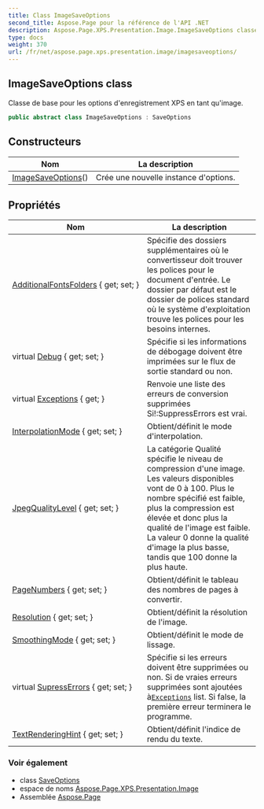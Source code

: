 ```yaml
---
title: Class ImageSaveOptions
second_title: Aspose.Page pour la référence de l'API .NET
description: Aspose.Page.XPS.Presentation.Image.ImageSaveOptions classe. Classe de base pour les options denregistrement XPS en tant quimage.
type: docs
weight: 370
url: /fr/net/aspose.page.xps.presentation.image/imagesaveoptions/
---
```

## ImageSaveOptions class

Classe de base pour les options d'enregistrement XPS en tant qu'image.

```csharp
public abstract class ImageSaveOptions : SaveOptions
```

## Constructeurs

| Nom | La description |
| --- | --- |
| [ImageSaveOptions](imagesaveoptions/)() | Crée une nouvelle instance d'options. |

## Propriétés

| Nom | La description |
| --- | --- |
| [AdditionalFontsFolders](../../aspose.page/saveoptions/additionalfontsfolders/) { get; set; } | Spécifie des dossiers supplémentaires où le convertisseur doit trouver les polices pour le document d'entrée. Le dossier par défaut est le dossier de polices standard où le système d'exploitation trouve les polices pour les besoins internes. |
| virtual [Debug](../../aspose.page/saveoptions/debug/) { get; set; } | Spécifie si les informations de débogage doivent être imprimées sur le flux de sortie standard ou non. |
| virtual [Exceptions](../../aspose.page/saveoptions/exceptions/) { get; } | Renvoie une liste des erreurs de conversion supprimées Si!:SuppressErrors est vrai. |
| [InterpolationMode](../../aspose.page.xps.presentation.image/imagesaveoptions/interpolationmode/) { get; set; } | Obtient/définit le mode d'interpolation. |
| [JpegQualityLevel](../../aspose.page/saveoptions/jpegqualitylevel/) { get; set; } | La catégorie Qualité spécifie le niveau de compression d'une image. Les valeurs disponibles vont de 0 à 100. Plus le nombre spécifié est faible, plus la compression est élevée et donc plus la qualité de l'image est faible. La valeur 0 donne la qualité d'image la plus basse, tandis que 100 donne la plus haute. |
| [PageNumbers](../../aspose.page.xps.presentation.image/imagesaveoptions/pagenumbers/) { get; set; } | Obtient/définit le tableau des nombres de pages à convertir. |
| [Resolution](../../aspose.page.xps.presentation.image/imagesaveoptions/resolution/) { get; set; } | Obtient/définit la résolution de l'image. |
| [SmoothingMode](../../aspose.page.xps.presentation.image/imagesaveoptions/smoothingmode/) { get; set; } | Obtient/définit le mode de lissage. |
| virtual [SupressErrors](../../aspose.page/saveoptions/supresserrors/) { get; set; } | Spécifie si les erreurs doivent être supprimées ou non. Si de vraies erreurs supprimées sont ajoutées à[`Exceptions`](../../aspose.page/saveoptions/exceptions/) list. Si false, la première erreur terminera le programme. |
| [TextRenderingHint](../../aspose.page.xps.presentation.image/imagesaveoptions/textrenderinghint/) { get; set; } | Obtient/définit l'indice de rendu du texte. |

### Voir également

* class [SaveOptions](../../aspose.page/saveoptions/)
* espace de noms [Aspose.Page.XPS.Presentation.Image](../../aspose.page.xps.presentation.image/)
* Assemblée [Aspose.Page](../../)


